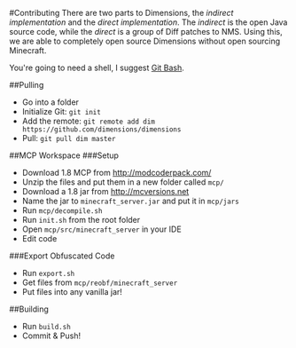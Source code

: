 #Contributing
There are two parts to Dimensions, the *indirect implementation* and the *direct implementation*. The *indirect* is the open Java source code, while the *direct* is a group of Diff patches to NMS. Using this, we are able to completely open source Dimensions without open sourcing Minecraft.

You're going to need a shell, I suggest [Git Bash](http://git-scm.com/downloads).

##Pulling
* Go into a folder
* Initialize Git: `git init`
* Add the remote: `git remote add dim https://github.com/dimensions/dimensions`
* Pull: `git pull dim master`


##MCP Workspace
###Setup
* Download 1.8 MCP from http://modcoderpack.com/
* Unzip the files and put them in a new folder called `mcp/`
* Download a 1.8 jar from http://mcversions.net
* Name the jar to `minecraft_server.jar` and put it in `mcp/jars`
* Run `mcp/decompile.sh`
* Run `init.sh` from the root folder
* Open `mcp/src/minecraft_server` in your IDE
* Edit code

###Export Obfuscated Code
* Run `export.sh`
* Get files from `mcp/reobf/minecraft_server`
* Put files into any vanilla jar!

##Building
* Run `build.sh`
* Commit & Push!
